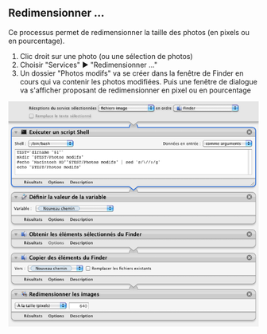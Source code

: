 ## Redimensionner ...

Ce processus permet de redimensionner la taille des photos (en pixels ou en pourcentage).

1. Clic droit sur une photo (ou une sélection de photos)
2. Choisir "Services" ▶ "Redimensionner ..."
3. Un dossier "Photos modifs" va se créer dans la fenêtre de Finder en cours qui va contenir les photos modifiées. Puis une fenêtre de dialogue va s'afficher proposant de redimensionner en pixel ou en pourcentage


![Aperçu](Redimensionner.workflow/Contents/QuickLook/Preview.png "Preview")